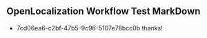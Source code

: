 ## OpenLocalization Workflow Test MarkDown
* 7cd06ea6-c2bf-47b5-9c96-5107e78bcc0b thanks!

<!--HONumber=Jul16_HO5-->


